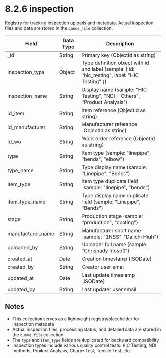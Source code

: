 # 8.2.6 inspection

Registry for tracking inspection uploads and metadata. Actual inspection files and data are stored in the `queue_file` collection.

| Field | Data Type | Description |
|-------|-----------|-------------|
| _id | String | Primary key (ObjectId as string) |
| inspection_type | Object | Type definition object with id and label (sample: { id: "hic_testing", label: "HIC Testing" }) |
| inspection_name | String | Display name (sample: "HIC Testing", "NDI - Others", "Product Analysis") |
| id_item | String | Item reference (ObjectId as string) |
| id_manufacturer | String | Manufacturer reference (ObjectId as string) |
| id_wo | String | Work order reference (ObjectId as string) |
| type | String | Item type (sample: "linepipe", "bends", "elbow") |
| type_name | String | Type display name (sample: "Linepipe", "Bends") |
| item_type | String | Item type duplicate field (sample: "linepipe", "bends") |
| item_type_name | String | Type display name duplicate field (sample: "Linepipe", "Bends") |
| stage | String | Production stage (sample: "production", "coating") |
| manufacturer_name | String | Manufacturer short name (sample: "1NSS", "Daiichi High") |
| uploaded_by | String | Uploader full name (sample: "Chrisnady Inosoft") |
| created_at | Date | Creation timestamp (ISODate) |
| created_by | String | Creator user email |
| updated_at | Date | Last update timestamp (ISODate) |
| updated_by | String | Last updater user email |

## Notes

- This collection serves as a lightweight registry/placeholder for inspection metadata
- Actual inspection files, processing status, and detailed data are stored in the `queue_file` collection
- The `type` and `item_type` fields are duplicated for backward compatibility
- Inspection types include various quality control tests: HIC Testing, NDI methods, Product Analysis, Charpy Test, Tensile Test, etc.
